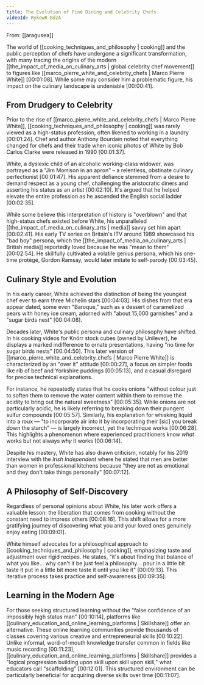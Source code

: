 ```yaml
---
title: The Evolution of Fine Dining and Celebrity Chefs
videoId: RykewR-BdzA
---
```


From: [[aragusea]] <br/> 

The world of [[cooking_techniques_and_philosophy | cooking]] and the public perception of chefs have undergone a significant transformation, with many tracing the origins of the modern [[the_impact_of_media_on_culinary_arts | global celebrity chef movement]] to figures like [[marco_pierre_white_and_celebrity_chefs | Marco Pierre White]] <a class="yt-timestamp" data-t="00:01:08">[00:01:08]</a>. While some may consider him a problematic figure, his impact on the culinary landscape is undeniable <a class="yt-timestamp" data-t="00:00:41">[00:00:41]</a>.

## From Drudgery to Celebrity
Prior to the rise of [[marco_pierre_white_and_celebrity_chefs | Marco Pierre White]], [[cooking_techniques_and_philosophy | cooking]] was rarely viewed as a high-status profession, often likened to working in a laundry <a class="yt-timestamp" data-t="00:01:24">[00:01:24]</a>. Chef and author Anthony Bourdain noted that everything changed for chefs and their trade when iconic photos of White by Bob Carlos Clarke were released in 1990 <a class="yt-timestamp" data-t="00:01:37">[00:01:37]</a>.

White, a dyslexic child of an alcoholic working-class widower, was portrayed as a "Jim Morrison in an apron" – a relentless, obstinate culinary perfectionist <a class="yt-timestamp" data-t="00:01:47">[00:01:47]</a>. His apparent defiance stemmed from a desire to demand respect as a young chef, challenging the aristocratic diners and asserting his status as an artist <a class="yt-timestamp" data-t="00:02:10">[00:02:10]</a>. It's argued that he helped elevate the entire profession as he ascended the English social ladder <a class="yt-timestamp" data-t="00:02:35">[00:02:35]</a>.

While some believe this interpretation of history is "overblown" and that high-status chefs existed before White, his unparalleled [[the_impact_of_media_on_culinary_arts | media]] savvy set him apart <a class="yt-timestamp" data-t="00:02:41">[00:02:41]</a>. His early TV series on Britain's ITV around 1989 showcased his "bad boy" persona, which the [[the_impact_of_media_on_culinary_arts | British media]] reportedly loved because he was "mean to them" <a class="yt-timestamp" data-t="00:02:54">[00:02:54]</a>. He skillfully cultivated a volatile genius persona, which his one-time protégé, Gordon Ramsay, would later imitate to self-parody <a class="yt-timestamp" data-t="00:03:45">[00:03:45]</a>.

## Culinary Style and Evolution
In his early career, White achieved the distinction of being the youngest chef ever to earn three Michelin stars <a class="yt-timestamp" data-t="00:04:03">[00:04:03]</a>. His dishes from that era appear dated, some even "Baroque," such as a dessert of caramelized pears with honey ice cream, adorned with "about 15,000 garnishes" and a "sugar birds nest" <a class="yt-timestamp" data-t="00:04:08">[00:04:08]</a>.

Decades later, White's public persona and culinary philosophy have shifted. In his cooking videos for Knörr stock cubes (owned by Unilever), he displays a marked indifference to ornate presentations, having "no time for sugar birds nests" <a class="yt-timestamp" data-t="00:04:50">[00:04:50]</a>. This later version of [[marco_pierre_white_and_celebrity_chefs | Marco Pierre White]] is characterized by an "over it" attitude <a class="yt-timestamp" data-t="00:00:27">[00:00:27]</a>, a focus on simpler foods like rib of beef and Yorkshire puddings <a class="yt-timestamp" data-t="00:05:13">[00:05:13]</a>, and a casual disregard for precise technical explanations.

For instance, he repeatedly states that he cooks onions "without colour just to soften them to remove the water content within them to remove the acidity to bring out the natural sweetness" <a class="yt-timestamp" data-t="00:05:35">[00:05:35]</a>. While onions are not particularly acidic, he is likely referring to breaking down their pungent sulfur compounds <a class="yt-timestamp" data-t="00:05:57">[00:05:57]</a>. Similarly, his explanation for whisking liquid into a roux — "to incorporate air into it by incorporating their [sic] you break down the starch" — is largely incorrect, yet the technique works <a class="yt-timestamp" data-t="00:06:28">[00:06:28]</a>. This highlights a phenomenon where experienced practitioners know *what* works but not always *why* it works <a class="yt-timestamp" data-t="00:06:14">[00:06:14]</a>.

Despite his mastery, White has also drawn criticism, notably for his 2019 interview with the *Irish Independent* where he stated that men are better than women in professional kitchens because "they are not as emotional and they don't take things personally" <a class="yt-timestamp" data-t="00:07:12">[00:07:12]</a>.

## A Philosophy of Self-Discovery
Regardless of personal opinions about White, his later work offers a valuable lesson: the liberation that comes from cooking without the constant need to impress others <a class="yt-timestamp" data-t="00:08:16">[00:08:16]</a>. This shift allows for a more gratifying journey of discovering what you and your loved ones genuinely enjoy eating <a class="yt-timestamp" data-t="00:09:01">[00:09:01]</a>.

White himself advocates for a philosophical approach to [[cooking_techniques_and_philosophy | cooking]], emphasizing taste and adjustment over rigid recipes. He states, "it's about finding that balance of what you like... why can't it be just feel a philosophy... pour in a little bit taste it put in a little bit more taste it until you like it" <a class="yt-timestamp" data-t="00:09:13">[00:09:13]</a>. This iterative process takes practice and self-awareness <a class="yt-timestamp" data-t="00:09:35">[00:09:35]</a>.

## Learning in the Modern Age
For those seeking structured learning without the "false confidence of an impossibly high status man" <a class="yt-timestamp" data-t="00:10:14">[00:10:14]</a>, platforms like [[culinary_education_and_online_learning_platforms | Skillshare]] offer an alternative. These online learning communities provide thousands of classes covering various creative and entrepreneurial skills <a class="yt-timestamp" data-t="00:10:22">[00:10:22]</a>. Unlike informal, word-of-mouth knowledge transfer common in fields like music recording <a class="yt-timestamp" data-t="00:11:23">[00:11:23]</a>, [[culinary_education_and_online_learning_platforms | Skillshare]] provides a "logical progression building upon skill upon skill upon skill," what educators call "scaffolding" <a class="yt-timestamp" data-t="00:12:01">[00:12:01]</a>. This structured environment can be particularly beneficial for acquiring diverse skills over time <a class="yt-timestamp" data-t="00:11:07">[00:11:07]</a>.